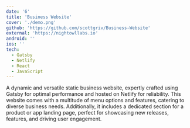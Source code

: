```yaml
---
date: '6'
title: 'Business Website'
cover: './demo.png'
github: 'https://github.com/scottgriv/Business-Website'
external: 'https://nightowllabs.io'
android: ''
ios: ''
tech:
  - Gatsby
  - Netlify
  - React
  - JavaScript
---
```


A dynamic and versatile static business website, expertly crafted using Gatsby for optimal performance and hosted on Netlify for reliability. This website comes with a multitude of menu options and features, catering to diverse business needs. Additionally, it includes a dedicated section for a product or app landing page, perfect for showcasing new releases, features, and driving user engagement.
